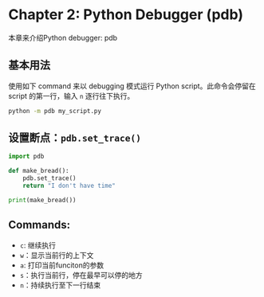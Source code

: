 # Chapter 2: Python Debugger (pdb)

本章来介绍Python debugger: pdb

## 基本用法

使用如下 command 来以 debugging 模式运行 Python script。此命令会停留在 script 的第一行，输入 `n` 逐行往下执行。

```bash
python -m pdb my_script.py
```

## 设置断点：`pdb.set_trace()`

```python
import pdb

def make_bread():
    pdb.set_trace()
    return "I don't have time"

print(make_bread())
```

## Commands:

+ `c`: 继续执行
+ `w`：显示当前行的上下文
+ `a`: 打印当前funciton的参数
+ `s`：执行当前行，停在最早可以停的地方
+ `n`：持续执行至下一行结束